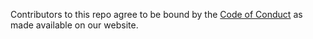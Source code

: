 Contributors to this repo agree to be bound by the [Code of Conduct](https://elementary.io/code-of-conduct) as made available on our website.
